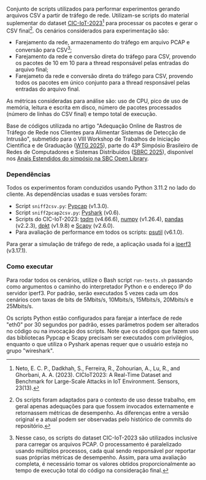 Conjunto de scripts utilizados para performar experimentos gerando arquivos CSV a partir de tráfego de rede. Utilizam-se scripts do material suplementar do dataset [CIC-IoT-2023](https://www.unb.ca/cic/datasets/iotdataset-2023.html)[^1] para processar os pacotes e gerar o CSV final[^2]. Os cenários considerados para experimentação são:

[^1]: Neto, E. C. P., Dadkhah, S., Ferreira, R., Zohourian, A., Lu, R., and Ghorbani, A. A. (2023). CICIoT2023: A Real-Time Dataset and Benchmark for Large-Scale Attacks in IoT Environment. Sensors, 23(13).

[^2]: Os scripts foram adaptados para o contexto de uso desse trabalho, em geral apenas adequações para que fossem invocados externamente e retornassem métricas de desempenho. As diferenças entre a versão original e a atual podem ser observadas pelo histórico de commits do repositório.

- Farejamento da rede, armazenamento do tráfego em arquivo PCAP e conversão para CSV[^3];
- Farejamento da rede e conversão direta do tráfego para CSV, provendo os pacotes de 10 em 10 para a thread responsável pelas entradas do arquivo final;
- Farejameto da rede e conversão direta do tráfego para CSV, provendo todos os pacotes em único conjunto para a thread responsável pelas entradas do arquivo final.

[^3]: Nesse caso, os scripts do dataset CIC-IoT-2023 são utilizados inclusive para carregar os arquivos PCAP. O processamento é paralelizado usando múltiplos processos, cada qual sendo responsável por reportar suas próprias métricas de desempenho. Assim, para uma avaliação completa, é necessário tomar os valores obtidos proporcionalmente ao tempo de execução total do código na consideração final.

As métricas consideradas para análise são: uso de CPU, pico de uso de memória, leitura e escrita em disco, número de pacotes processados (número de linhas do CSV final) e tempo total de execução.

Base de códigos utilizada no artigo "Adequação Online de Rastros de Tráfego de Rede nos Clientes para Alimentar Sistemas de Detecção de Intrusão", submetido para o VIII Workshop de Trabalhos de Iniciação Científica e de Graduação ([WTG 2025](https://sbrc.sbc.org.br/2025/pt_br/viii-workshop-de-trabalhos-de-iniciacao-cientifica-e-de-graduacao-wtg-2025/)), parte do 43º Simpósio Brasileiro de Redes de Computadores e Sistemas Distribuídos ([SBRC 2025](https://sbrc.sbc.org.br/2025/pt_br/)), disponível nos [Anais Estendidos do simpósio na SBC Open Library](https://sol.sbc.org.br/index.php/sbrc_estendido/article/view/35888).

### Dependências

Todos os experimentos foram conduzidos usando Python 3.11.2 no lado do cliente. As dependências usadas e suas versões foram:

- Script `sniff2csv.py`: [Pypcap](https://pypi.org/project/pypcap/) (v1.3.0).
- Script `sniff2pcap2csv.py`: [Pyshark](https://pypi.org/project/pyshark/) (v0.6).
- Scripts do CIC-IoT-2023: [tqdm](https://pypi.org/project/tqdm/) (v4.66.6), [numpy](https://pypi.org/project/numpy/) (v1.26.4), [pandas](https://pypi.org/project/pandas/) (v2.2.3), [dpkt](https://pypi.org/project/dpkt/) (v1.9.8) e [Scapy](https://pypi.org/project/scapy/) (v2.6.0).
- Para avaliação de performance em todos os scripts: [psutil](https://pypi.org/project/psutil/) (v6.1.0).

Para gerar a simulação de tráfego de rede, a aplicação usada foi a [iperf3](https://iperf.fr/) (v3.17.1).

### Como executar

Para rodar todos os cenários, utilize o Bash script `run-tests.sh` passando como argumentos o caminho do interpretador Python e o endereço IP do servidor iperf3. Por padrão, serão executados 5 vezes cada um dos cenários com taxas de bits de 5Mbits/s, 10Mbits/s, 15Mbits/s, 20Mbits/s e 25Mbits/s.

Os scripts Python estão configurados para farejar a interface de rede "eth0" por 30 segundos por padrão, esses parâmetros podem ser alterados no código ou na invocação dos scripts. Note que os códigos que fazem uso das bibliotecas Pypcap e Scapy precisam ser executados com privilégios, enquanto o que utiliza o Pyshark apenas requer que o usuário esteja no grupo "wireshark".
